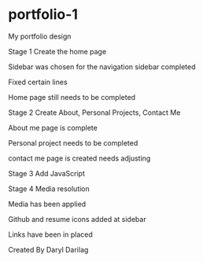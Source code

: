 # portfolio-1
My portfolio design 

Stage 1 Create the home page

Sidebar was chosen for the navigation
sidebar completed

Fixed certain lines

Home page still needs to be completed

Stage 2 Create About, Personal Projects, Contact Me

About me page is complete

Personal project needs to be completed

contact me page is created needs adjusting


Stage 3 Add JavaScript


Stage 4 Media resolution

Media has been applied 


Github and resume icons added at sidebar

Links have been in placed


Created By Daryl Darilag
